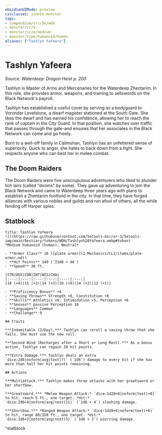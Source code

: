 ```yaml
---
obsidianUIMode: preview
cssclasses: json5e-monster
tags:
- compendium/src/5e/wdh
- monster/cr/9
- monster/size/medium
- monster/type/humanoid/human
aliases: ["Tashlyn Yafeera"]
---
```

# Tashlyn Yafeera
*Source: Waterdeep: Dragon Heist p. 200*  

Tashlyn is Master of Arms and Mercenaries for the Waterdeep Zhentarim. In this role, she provides armor, weapons, and training to sellswords on the Black Network's payroll.

Tashlyn has established a useful cover by serving as a bodyguard to Vorondar Levelstone, a dwarf magister stationed at the South Gate. She likes the dwarf and has earned his confidence, allowing her to reach the rank of captain in the City Guard. In that position, she watches over traffic that passes through the gate-and ensures that her associates in the Black Network can come and go freely.

Born to a well-off family in Calimshan, Tashlyn has an unfettered sense of superiority. Quick to anger, she hates to back down from a fight. She respects anyone who can best her in melee combat.

## The Doom Raiders

The Doom Raiders were five unscrupulous adventurers who liked to plunder lich lairs (called "dooms" by some). They gave up adventuring to join the Black Network and came to Waterdeep three years ago with plans to establish a Zhentarim foothold in the city. In that time, they have forged alliances with various nobles and guilds and run afoul of others, all the while fending off Harper spies.

## Statblock

```ad-statblock
title: Tashlyn Yafeera
![](https://raw.githubusercontent.com/5etools-mirror-3/5etools-img/main/bestiary/tokens/WDH/Tashlyn%20Yafeera.webp#token)
*Medium humanoid (human), Neutral*

- **Armor Class** 18 ([plate armor](2-Mechanics/CLI/items/plate-armor.md))
- **Hit Points** 149 (`23d8 + 46`)
- **Speed** 30 ft.

|STR|DEX|CON|INT|WIS|CHA|
|:---:|:---:|:---:|:---:|:---:|:---:|
|18 (+4)|15 (+2)|14 (+2)|10 (+0)|14 (+2)|12 (+1)|

- **Proficiency Bonus** +4
- **Saving Throws** Strength +8, Constitution +6
- **Skills** Athletics +8, Intimidation +5, Perception +6
- **Senses** passive Perception 16
- **Languages** Common
- **Challenge** 9

## Traits

***Indomitable (2/Day).*** Tashlyn can reroll a saving throw that she fails. She must use the new roll.

***Second Wind (Recharges after a Short or Long Rest).*** As a bonus action, Tashlyn can regain 20 hit points.

***Extra Damage.*** Tashlyn deals an extra `dice:2d6|noform|avg|text(7)` (`2d6`) damage to every hit if she has more than half her hit points remaining.

## Actions

***Multiattack.*** Tashlyn makes three attacks with her greatsword or her shortbow.

***Greatsword.*** *Melee Weapon Attack:* `dice:1d20+8|noform|text(+8)` to hit, reach 5 ft., one target. *Hit:* `dice:2d6+4|noform|avg|text(11)` (`2d6 + 4`) slashing damage.

***Shortbow.*** *Ranged Weapon Attack:* `dice:1d20+6|noform|text(+6)` to hit, range 80/320 ft., one target. *Hit:* `dice:1d6+2|noform|avg|text(5)` (`1d6 + 2`) piercing damage.
```
^statblock